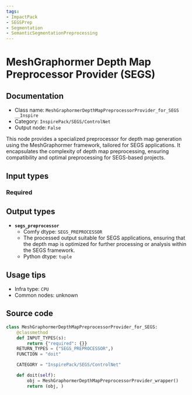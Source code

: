 ```yaml
---
tags:
- ImpactPack
- SEGSPrep
- Segmentation
- SemanticSegmentationPreprocessing
---
```


# MeshGraphormer Depth Map Preprocessor Provider (SEGS)
## Documentation
- Class name: `MeshGraphormerDepthMapPreprocessorProvider_for_SEGS __Inspire`
- Category: `InspirePack/SEGS/ControlNet`
- Output node: `False`

This node provides a specialized preprocessor for depth map generation using the MeshGraphormer framework, tailored for SEGS applications. It encapsulates the complexity of depth map preprocessing, ensuring compatibility and optimal preprocessing for SEGS-based projects.
## Input types
### Required
## Output types
- **`segs_preprocessor`**
    - Comfy dtype: `SEGS_PREPROCESSOR`
    - The processed output suitable for SEGS applications, ensuring that the depth map is optimized for further processing or analysis within the SEGS framework.
    - Python dtype: `tuple`
## Usage tips
- Infra type: `CPU`
- Common nodes: unknown


## Source code
```python
class MeshGraphormerDepthMapPreprocessorProvider_for_SEGS:
    @classmethod
    def INPUT_TYPES(s):
        return {"required": {}}
    RETURN_TYPES = ("SEGS_PREPROCESSOR",)
    FUNCTION = "doit"

    CATEGORY = "InspirePack/SEGS/ControlNet"

    def doit(self):
        obj = MeshGraphormerDepthMapPreprocessorProvider_wrapper()
        return (obj, )

```
